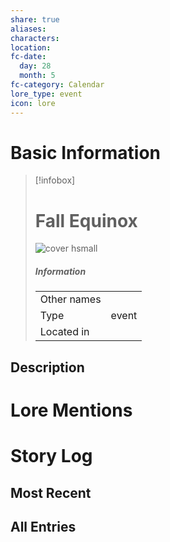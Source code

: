 ```yaml
---
share: true
aliases:
characters:
location:
fc-date:
  day: 28
  month: 5
fc-category: Calendar
lore_type: event
icon: lore
---
```

# Basic Information
> [!infobox]
> # Fall Equinox
> ![cover hsmall](insertimage.png)
> ##### Information
> |   |  |
> | ---- | ---- |
> | Other names | |
> | Type|event|
> | Located in | |
## Description
# Lore Mentions
# Story Log
## Most Recent

## All Entries
